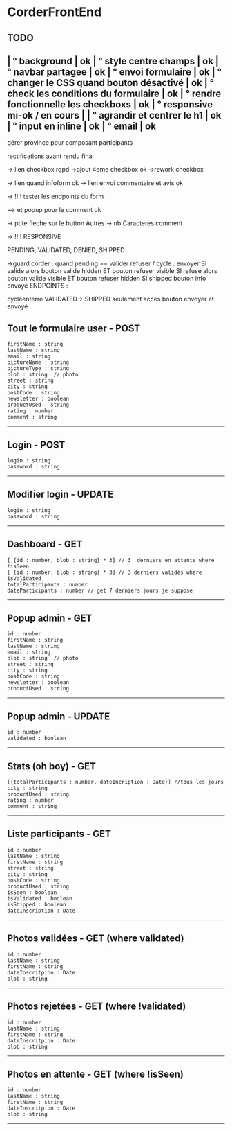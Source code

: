 # CorderFrontEnd

TODO
---------------------------------------------
| ° background                              | ok
| ° style centre champs                     | ok
| ° navbar partagee                         | ok
| ° envoi formulaire                        | ok
| ° changer le CSS quand bouton désactivé   | ok
| ° check les conditions du formulaire      | ok
| ° rendre fonctionnelle les checkboxs      | ok
| ° responsive  mi-ok / en cours            | 
| ° agrandir et centrer le h1               | ok
| ° input en inline                         | ok
| ° email                                   | ok
---------------------------------------------
gérer province pour composant participants


rectifications avant rendu final

-> lien checkbox rgpd
->ajout 4eme checkbox ok
->rework checkbox 

-> lien quand infoform ok
-> lien envoi commentaire et avis ok

-> !!!! tester les endpoints du form

-->     et popup pour le comment ok

-> ptite fleche sur le button Autres
-> nb Caracteres comment

-> !!!! RESPONSIVE

PENDING, VALIDATED, DENIED, SHIPPED

->guard corder : quand pending == valider refuser / cycle : envoyer
SI valide alors bouton valide hidden ET bouton refuser visible
SI refusé alors bouton valide visible ET bouton refuser hidden
SI shipped bouton info envoyé
ENDPOINTS :

cycleenterre
VALIDATED-> SHIPPED
seulement acces bouton envoyer et envoyé

Tout le formulaire user - POST
------------------------------
    firstName : string
    lastName : string
    email : string
    pictureName : string
    pictureType : string
    blob : string  // photo
    street : string
    city : string
    postCode : string
    newsletter : boolean
    productUsed : string
    rating : number
    comment : string
------------------------------

Login - POST
------------------------------
    login : string
    password : string
------------------------------

Modifier login - UPDATE
------------------------------
    login : string
    password : string
------------------------------

Dashboard - GET
------------------------------
    [ {id : number, blob : string} * 3] // 3  derniers en attente where !isSeen
    [ {id : number, blob : string} * 3] // 3 derniers validés where isValidated
    totalParticipants : number
    dateParticipants : number // get 7 derniers jours je suppose
------------------------------

Popup admin - GET
------------------------------
    id : number
    firstName : string
    lastName : string
    email : string
    blob : string  // photo
    street : string
    city : string
    postCode : string
    newsletter : boolean
    productUsed : string
------------------------------

Popup admin - UPDATE
------------------------------
    id : number
    validated : boolean
------------------------------

Stats (oh boy) - GET
------------------------------
    [{totalParticipants : number, dateIncription : Date}] //tous les jours
    city : string 
    productUsed : string
    rating : number
    comment : string
------------------------------

Liste participants - GET
------------------------------
    id : number
    lastName : string
    firstName : string
    street : string
    city : string
    postCode : string
    productUsed : string
    isSeen : boolean
    isValidated : boolean
    isShipped : boolean
    dateInscription : Date
------------------------------

Photos validées - GET (where validated)
------------------------------
    id : number
    lastName : string
    firstName : string
    dateInscritpion : Date
    blob : string
------------------------------

Photos rejetées - GET (where !validated)
------------------------------
    id : number
    lastName : string
    firstName : string
    dateInscritpion : Date
    blob : string
------------------------------

Photos en attente - GET (where !isSeen)
------------------------------
    id : number
    lastName : string
    firstName : string
    dateInscritpion : Date
    blob : string
------------------------------
